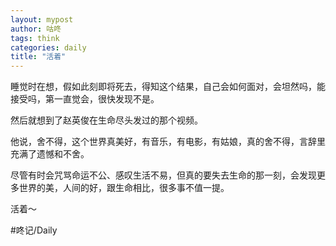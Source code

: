```yaml
---
layout: mypost
author: 咕咚
tags: think
categories: daily
title: "活着"
---
```


睡觉时在想，假如此刻即将死去，得知这个结果，自己会如何面对，会坦然吗，能接受吗，第一直觉会，很快发现不是。

然后就想到了赵英俊在生命尽头发过的那个视频。

他说，舍不得，这个世界真美好，有音乐，有电影，有姑娘，真的舍不得，言辞里充满了遗憾和不舍。

尽管有时会咒骂命运不公、感叹生活不易，但真的要失去生命的那一刻，会发现更多世界的美，人间的好，跟生命相比，很多事不值一提。

活着～

#咚记/Daily 